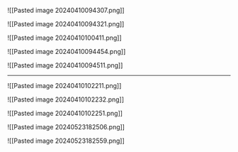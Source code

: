 
![[Pasted image 20240410094307.png]]

![[Pasted image 20240410094321.png]]

![[Pasted image 20240410100411.png]]

![[Pasted image 20240410094454.png]]

![[Pasted image 20240410094511.png]]




---


![[Pasted image 20240410102211.png]]



![[Pasted image 20240410102232.png]]


![[Pasted image 20240410102251.png]]


![[Pasted image 20240523182506.png]]

![[Pasted image 20240523182559.png]]